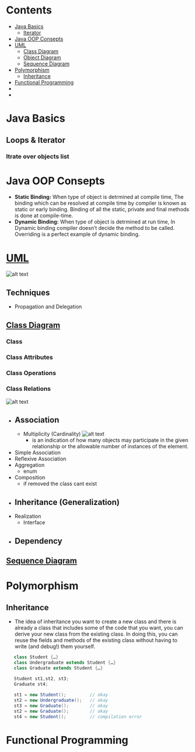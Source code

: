 # Contents
- [Java Basics](#Java_Basics)
  * [Iterator](#Iterator)
- [Java OOP Consepts](#Java-OOP-Consepts) 
- [UML](#UML) 
  * [Class Diagram](#Class-Digram)
  * [Object Diagram](#Object-Diagram)
  * [Sequence Diagram](#Sequence-Diagram)
- [Polymorphism](#Polymorphism)
   * [Inheritance](#Inheritance)
- [Functional Programming](#Functional-Programming)
- []()
- []()


# Java Basics
## Loops & Iterator
### Itrate over objects list
# Java OOP Consepts
- **Static Binding:** When type of object is detrmined at compile time, The binding which can be resolved at compile time by compiler is known as static or early binding. Binding of all the static, private and final methods is done at compile-time.
- **Dynamic Binding:** When type of object is detrmined at run time, In Dynamic binding compiler doesn’t decide the method to be called. Overriding is a perfect example of dynamic binding.

# [UML](https://creately.com/blog/diagrams/uml-diagram-types-examples/)
![alt text](https://github.com/basmaashouur/MIU-Courses-Summary/blob/main/UML-Diagram-types.png)
## Techniques
- Propagation and Delegation
## [Class Diagram](https://www.visual-paradigm.com/guide/uml-unified-modeling-language/uml-class-diagram-tutorial/)
### Class
### Class Attributes
### Class Operations
### Class Relations
![alt text](https://github.com/basmaashouur/MIU-Courses-Summary/blob/main/class_diagram_relations.png)
 - Association
   - 
   -  Multiplicity (Cardinality) ![alt text](https://github.com/basmaashouur/MIU-Courses-Summary/blob/main/multiplicity.png)
      -   is an indication of how many objects may participate in the given relationship or the allowable number of instances of the element.
 - Simple Association
 - Reflexive Association
 - Aggregation
   - enum
 - Composition
   - if removed the class cant exist
 - Inheritance (Generalization)
   - 
 - Realization 
   - Interface
 - Dependency
   - 
  
## [Sequence Diagram](https://www.visual-paradigm.com/guide/uml-unified-modeling-language/what-is-sequence-diagram/)

# Polymorphism
## Inheritance
- The idea of inheritance you want to create a new class and there is already a class that includes some of the code that you want, you can derive your new class from the existing class. In doing this, you can reuse the fields and methods of the existing class without having to write (and debug!) them yourself.


```java
   class Student {…}
   class Undergraduate extends Student {…}
   class Graduate extends Student {…}
   
   Student st1,st2, st3;
   Graduate st4;

   st1 = new Student();         // okay
   st2 = new Undergraduate();   // okay
   st3 = new Graduate();        // okay
   st2 = new Graduate();        // okay
   st4 = new Student();         // compilation error

````
# Functional Programming
